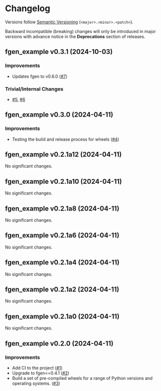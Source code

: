 # Changelog

Versions follow [Semantic Versioning](https://semver.org/) (`<major>.<minor>.<patch>`).

Backward incompatible (breaking) changes will only be introduced in major versions
with advance notice in the **Deprecations** section of releases.


<!--
You should *NOT* be adding new changelog entries to this file, this
file is managed by towncrier. See changelog/README.md.

You *may* edit previous changelogs to fix problems like typo corrections or such.
To add a new changelog entry, please see
https://pip.pypa.io/en/latest/development/contributing/#news-entries,
noting that we use the `changelog` directory instead of news, md instead
of rst and use slightly different categories.
-->

<!-- towncrier release notes start -->

## fgen_example v0.3.1 (2024-10-03)

### Improvements

- Updates fgen to v0.6.0 ([#7](https://github.com/lewisjared/fgen-example/pulls/7))

### Trivial/Internal Changes

- [#5](https://github.com/lewisjared/fgen-example/pulls/5), [#6](https://github.com/lewisjared/fgen-example/pulls/6)


## fgen_example v0.3.0 (2024-04-11)


### Improvements

- Testing the build and release process for wheels ([#4](https://github.com/lewisjared/fgen-example/pulls/4))


## fgen_example v0.2.1a12 (2024-04-11)


No significant changes.


## fgen_example v0.2.1a10 (2024-04-11)


No significant changes.


## fgen_example v0.2.1a8 (2024-04-11)


No significant changes.


## fgen_example v0.2.1a6 (2024-04-11)


No significant changes.


## fgen_example v0.2.1a4 (2024-04-11)


No significant changes.


## fgen_example v0.2.1a2 (2024-04-11)


No significant changes.


## fgen_example v0.2.1a0 (2024-04-11)


No significant changes.


## fgen_example v0.2.0 (2024-04-11)


### Improvements

- Add CI to the project ([#1](https://github.com/lewisjared/fgen-example/pulls/1))
- Upgrade to fgen==0.4.1 ([#2](https://github.com/lewisjared/fgen-example/pulls/2))
- Build a set of pre-compiled wheels for a range of Python versions
  and operating systems. ([#3](https://github.com/lewisjared/fgen-example/pulls/3))
